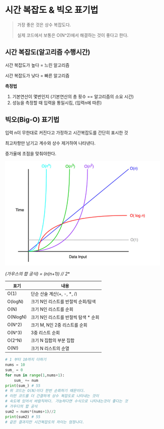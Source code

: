 # 시간 복잡도 & 빅오 표기법

> 가장 좋은 것은 상수 복잡도다.
>
> 실제 코드에서 보통은 O(N^2)에서 해결하는 것이 좋다고 한다.

## 시간 복잡도(알고리즘 수행시간)

시간 복잡도가 높다 = 느린 알고리즘

시간 복잡도가 낮다 = 빠른 알고리즘



**측정법**

1. 기본연산이 몇번인지 (기본연산의 총 횟수 == 알고리즘의 소요 시간)
2. 성능을 측정할 때 입력을 통일시킴, (입력n에 따른)







##  빅오(Big-O) 표기법

입력 n이 무한대로 커진다고 가정하고 시간복잡도를 간단히 표시한 것

최고차항만 남기고 계수와 상수 제거하여 나타낸다.

증가율에 초점을 맞춰야한다.



![bigO](%EC%8B%9C%EA%B0%84%20%EB%B3%B5%EC%9E%A1%EB%8F%84%20&%20%EB%B9%85%EC%98%A4%20%ED%91%9C%EA%B8%B0%EB%B2%95.assets/bigO.jpeg)



**(가우스의 합 공식) = (n*(n+1)) // 2**

| 표기     | 내용                                 |
| -------- | ------------------------------------ |
| O(1)     | 단순 산술 계산(+, -, *, /)           |
| O(logN)  | 크기 N인 리스트를 반절씩 순회/탐색   |
| O(N)     | 크기 N인 리스트를 순회               |
| O(NlogN) | 크기 N인 리스트를 반절씩 탐색 * 순회 |
| O(N^2)   | 크기 M, N인 2중 리스트를 순회        |
| O(N^3)   | 3중 리스트 순회                      |
| O(2^N)   | 크기 N 집합의 부분 집합              |
| O(N!)    | 크기  N 리스트의 순열                |

```python
# 1 부터 10까지 더하기
nums = 10
sum_ = 0
for num in range(1,nums+1):
    sum_ += num
print(sum_) # 55
# 위 코드는 O(N)이다 한번 순회하기 때문이다.
# 이런 코드를 더 간결하게 상수 복잡도로 나타내는 것이
# 속도에 있어서 바람직하다. 가능하다면 수식으로 나타내는것이 좋다는 것
# 가우디의 합 공식
sum2 = nums*(nums+1)//2
print(sum2) # 55
# 같은 결과지만 시간복잡도의 차이는 엄청나다.
```

